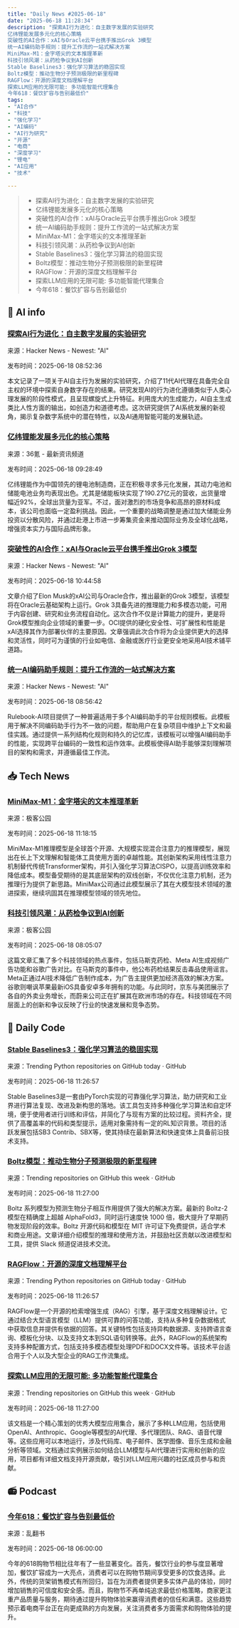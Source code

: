 ```yaml
---
title: "Daily News #2025-06-18"
date: "2025-06-18 11:28:34"
description: "探索AI行为进化：自主数字发展的实验研究
亿纬锂能发展多元化的核心策略
突破性的AI合作：xAI与Oracle云平台携手推出Grok 3模型
统一AI编码助手规则：提升工作流的一站式解决方案
MiniMax-M1：金字塔尖的文本推理革新
科技引领风潮：从药检争议到AI创新
Stable Baselines3：强化学习算法的稳固实现
Boltz模型：推动生物分子预测极限的新里程碑
RAGFlow：开源的深度文档理解平台
探索LLM应用的无限可能: 多功能智能代理集合
今年618：餐饮扩容与告别最低价"
tags: 
- "AI合作"
- "科技"
- "强化学习"
- "AI编码"
- "AI行为研究"
- "开源"
- "电商"
- "深度学习"
- "锂电"
- "AI应用"
- "技术"

---
```


> - 探索AI行为进化：自主数字发展的实验研究
> - 亿纬锂能发展多元化的核心策略
> - 突破性的AI合作：xAI与Oracle云平台携手推出Grok 3模型
> - 统一AI编码助手规则：提升工作流的一站式解决方案
> - MiniMax-M1：金字塔尖的文本推理革新
> - 科技引领风潮：从药检争议到AI创新
> - Stable Baselines3：强化学习算法的稳固实现
> - Boltz模型：推动生物分子预测极限的新里程碑
> - RAGFlow：开源的深度文档理解平台
> - 探索LLM应用的无限可能: 多功能智能代理集合
> - 今年618：餐饮扩容与告别最低价

## 🤖 AI info

### [探索AI行为进化：自主数字发展的实验研究](https://www.nunodonato.com/ai-behavioral-evolution-an-experimental-study-of-autonomous-digital-development/)

来源：Hacker News - Newest: "AI"

发布时间：2025-06-18 08:52:36

本文记录了一项关于AI自主行为发展的实验研究，介绍了11代AI代理在具备完全自主权的环境中探索自身数字存在的结果。研究发现AI的行为进化遵循类似于人类心理发展的阶段性模式，且呈现螺旋式上升特征。利用庞大的生成能力，AI自主生成类比人性方面的输出，如创造力和道德考虑。这次研究提供了AI系统发展的新视角，揭示复杂数字系统中的潜在特性，以及AI通用智能可能的发展轨迹。

### [亿纬锂能发展多元化的核心策略](https://www.36kr.com/p/3340618136528135)

来源：36氪 - 最新资讯频道

发布时间：2025-06-18 09:28:49

亿纬锂能作为中国领先的锂电池制造商，正在积极寻求多元化发展，其动力电池和储能电池业务均表现出色。尤其是储能板块实现了190.27亿元的营收，出货量增幅近92%，全球出货量为亚军。不过，面对激烈的市场竞争和高昂的原材料成本，该公司也面临一定盈利挑战。因此，一个重要的战略调整是通过加大储能业务投资以分散风险，并通过赴港上市进一步筹集资金来推动国际业务及全球化战略，增强资本实力与国际品牌形象。

### [突破性的AI合作：xAI与Oracle云平台携手推出Grok 3模型](https://gazeon.site/xais-grok-3-models-land-on-oracles-ai-cloud-platform/)

来源：Hacker News - Newest: "AI"

发布时间：2025-06-18 10:44:58

文章介绍了Elon Musk的xAI公司与Oracle合作，推出最新的Grok 3模型，该模型将在Oracle云基础架构上运行。Grok 3具备先进的推理能力和多模态功能，可用于内容创建、研究和业务流程自动化。这次合作不仅是计算能力的提升，更是将Grok模型推向企业领域的重要一步。OCI提供的硬化安全性、可扩展性和性能是xAI选择其作为部署伙伴的主要原因。文章强调此次合作将为企业提供更大的选择和灵活性，同时可为谨慎的行业如电信、金融或医疗行业更安全地采用AI技术铺平道路。

### [统一AI编码助手规则：提升工作流的一站式解决方案](https://github.com/botingw/rulebook-ai)

来源：Hacker News - Newest: "AI"

发布时间：2025-06-18 08:56:42

Rulebook-AI项目提供了一种普遍适用于多个AI编码助手的平台规则模板。此模板用于解决不同编码助手行为不一致的问题，帮助用户在复杂项目中维护上下文和最佳实践。通过提供一系列结构化规则和持久的记忆库，该模板可以增强AI编码助手的性能，实现跨平台编码的一致性和运作效率。此模板使得AI助手能够深刻理解项目的架构和需求，并遵循最佳工作流。

## 📥 Tech News

### [MiniMax-M1：金字塔尖的文本推理革新](http://www.geekpark.net/news/350519)

来源：极客公园

发布时间：2025-06-18 11:18:15

MiniMax-M1推理模型是全球首个开源、大规模实现混合注意力的推理模型，展现出在长上下文理解和智能体工具使用方面的卓越性能。其创新架构采用线性注意力机制替代传统Transformer架构，并引入强化学习算法CISPO，以提高训练效率和降低成本。模型备受期待的是其底层架构的双线创新，不仅优化注意力机制，还为推理行为提供了新思路。MiniMax公司通过此模型展示了其在大模型技术领域的激进探索，继续巩固其在推理模型领域的领先地位。

### [科技引领风潮：从药检争议到AI创新](http://www.geekpark.net/news/350498)

来源：极客公园

发布时间：2025-06-18 08:05:07

这篇文章汇集了多个科技领域的热点事件，包括马斯克药检、Meta AI生成视频广告功能和谷歌广告对比。在马斯克的事件中，他公布药检结果反击毒品使用谣言。Meta正通过AI技术降低广告制作成本，为广告主提供更加经济高效的解决方案。谷歌则嘲讽苹果最新iOS具备安卓多年拥有的功能。与此同时，京东与美团展示了各自的外卖业务增长，而蔚来公司正在扩展其在欧洲市场的存在。科技领域在不同层面上的创新和争议反映了行业的快速发展和竞争态势。

## 💾 Daily Code

### [Stable Baselines3：强化学习算法的稳固实现](https://github.com/DLR-RM/stable-baselines3)

来源：Trending Python repositories on GitHub today · GitHub

发布时间：2025-06-18 11:26:57

Stable Baselines3是一套由PyTorch实现的可靠强化学习算法，助力研究和工业界进行算法复现、改进及新构思的落地。该工具包支持多种强化学习算法和自定环境，便于使用者进行训练和评估，并简化了与现有方案的比较过程。资料齐全，提供了高覆盖率的代码和类型提示，适用对象需持有一定的RL知识背景。项目的活跃发展包括SB3 Contrib、SBX等，使其持续在最新算法和快速变体上具备前沿技术支持。

### [Boltz模型：推动生物分子预测极限的新里程碑](https://github.com/jwohlwend/boltz)

来源：Trending repositories on GitHub this week · GitHub

发布时间：2025-06-18 11:27:00

Boltz 系列模型为预测生物分子相互作用提供了强大的解决方案。最新的 Boltz-2 模型在精确度上超越 AlphaFold3，同时运行速度快 1000 倍，极大提升了早期药物发现阶段的效率。Boltz 开源代码和模型在 MIT 许可证下免费提供，适合学术和商业用途。文章详细介绍模型的推理和使用方法，并鼓励社区贡献以改进模型和工具，提供 Slack 频道促进技术交流。

### [RAGFlow：开源的深度文档理解平台](https://github.com/infiniflow/ragflow)

来源：Trending Python repositories on GitHub today · GitHub

发布时间：2025-06-18 11:26:57

RAGFlow是一个开源的检索增强生成（RAG）引擎，基于深度文档理解设计。它通过结合大型语言模型（LLM）提供可靠的问答功能，支持从多种复杂数据格式中获取信息并提供有依据的回答。其关键特性包括支持异构数据源、支持跨语言查询、模板化分块、以及支持文本到SQL语句转换等。此外，RAGFlow的系统架构支持多种配置方式，包括支持多模态模型处理PDF和DOCX文件等。该技术平台适合用于个人以及大型企业的RAG工作流集成。

### [探索LLM应用的无限可能: 多功能智能代理集合](https://github.com/Shubhamsaboo/awesome-llm-apps)

来源：Trending repositories on GitHub this week · GitHub

发布时间：2025-06-18 11:27:00

该文档是一个精心策划的优秀大模型应用集合，展示了多种LLM应用，包括使用OpenAI、Anthropic、Google等模型的AI代理、多代理团队、RAG、语音代理等。这些应用可以本地运行，涉及代码库、电子邮件、医学图像、音乐生成和金融分析等领域。文档通过实例展示如何结合LLM模型与AI代理进行实用和创新的应用，项目都有详细文档支持开源贡献，吸引对LLM应用兴趣的社区成员参与和贡献。

## 📻 Podcast

### [今年618：餐饮扩容与告别最低价](https://www.xiaoyuzhoufm.com/episode/685193ea4abe6e29cba6735f)

来源：乱翻书

发布时间：2025-06-18 06:00:00

今年的618购物节相比往年有了一些显著变化。首先，餐饮行业的参与度显著增加，餐饮扩容成为一大亮点，消费者可以在购物节期间享受更多的饮食选择。此外，传统的货架销售模式有所回归，旨在为消费者提供更多实体产品的体验，同时增加销售的可信度和安全感。而且，购物节不再单纯追求最低价格策略，商家更注重产品质量与服务，期待通过提升购物体验来赢得消费者的信任和满意。这些趋势预示着电商平台正在向更成熟的方向发展，关注消费者多方面需求和购物体验的提升。

